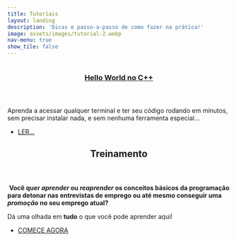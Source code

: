 ```yaml
---
title: Tutoriais
layout: landing
description: 'Dicas e passo-a-passo de como fazer na prática!'
image: assets/images/tutorial-2.webp
nav-menu: true
show_tile: false
---
```


<!-- Main -->
<div id="main">

<!-- Two -->
<section id="two" class="spotlights">
	<section>
		<a href="/tutorials/hello-world-cpp" class="image">
			<img src="{% link assets/images/hacker-1.webp %}" alt="" data-position="center center" />
		</a>
		<div class="content">
			<div class="inner">
				<header class="major">
					<h3><a href="/tutorials/hello-world-cpp">Hello World no C++</a></h3>
				</header>
				<p>Aprenda a acessar qualquer terminal e ter seu código rodando em minutos, sem precisar instalar nada, e sem nenhuma ferramenta especial...</p>
				<ul class="actions">
					<li><a href="/tutorials/hello-world-cpp" class="button">LER...</a></li>
				</ul>
			</div>
		</div>
	</section>
</section>

<!-- Three -->
<section id="three">
	<div class="inner">
		<header class="major">
			<h2>Treinamento</h2>
		</header>
		<p><span class="image left" style="width: 10em;"><img src="{% link assets/images/welcome-2.webp %}" alt="" /></span>
		<strong>Você quer <i>aprender</i> ou <i>reaprender</i> os conceitos básicos da <b>programação</b> para detonar nas entrevistas de emprego ou até mesmo conseguir uma <i>promoção</i> no seu emprego atual?</strong><br>
		<p>Dá uma olhada em <b>tudo</b> o que você pode aprender aqui!</p></p>
		<ul class="actions">
			<li><a href="/trainning" class="button next">COMECE AGORA</a></li>
		</ul>
	</div>
</section>

</div>

